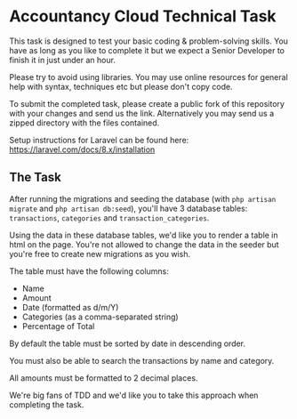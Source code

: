 # Accountancy Cloud Technical Task

This task is designed to test your basic coding & problem-solving skills. You have as long as you like to complete it but we expect a Senior Developer to finish it in just under an hour.

Please try to avoid using libraries. You may use online resources for general help with syntax, techniques etc but please don't copy code.

To submit the completed task, please create a public fork of this repository with your changes and send us the link. Alternatively you may send us a zipped directory with the files contained.

Setup instructions for Laravel can be found here: https://laravel.com/docs/8.x/installation

## The Task

After running the migrations and seeding the database (with `php artisan migrate` and `php artisan db:seed`), you'll have 3 database tables: `transactions`, `categories` and `transaction_categories`.

Using the data in these database tables, we'd like you to render a table in html on the page. You're not allowed to change the data in the seeder but you're free to create new migrations as you wish.

The table must have the following columns:
- Name
- Amount
- Date (formatted as d/m/Y)
- Categories (as a comma-separated string)
- Percentage of Total

By default the table must be sorted by date in descending order. 

You must also be able to search the transactions by name and category.

All amounts must be formatted to 2 decimal places.

We're big fans of TDD and we'd like you to take this approach when completing the task.
